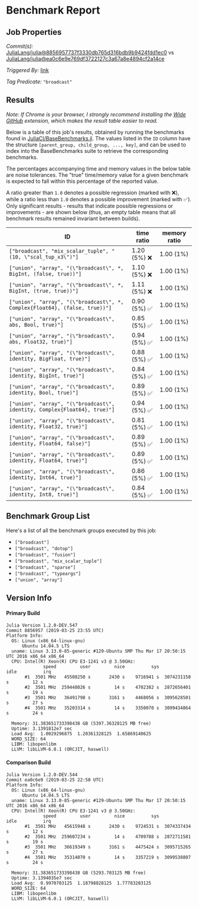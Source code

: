 # Benchmark Report

## Job Properties

*Commit(s):* [JuliaLang/julia@8856957737f3330db765d316bdb9b9424fdd1ec0](https://github.com/JuliaLang/julia/commit/8856957737f3330db765d316bdb9b9424fdd1ec0) vs [JuliaLang/julia@ea0c6e9e769df3722127c3a67a8e4894cf2a14ce](https://github.com/JuliaLang/julia/commit/ea0c6e9e769df3722127c3a67a8e4894cf2a14ce)

*Triggered By:* [link](https://github.com/JuliaLang/julia/pull/31455#issuecomment-476421465)

*Tag Predicate:* `"broadcast"`

## Results

*Note: If Chrome is your browser, I strongly recommend installing the [Wide GitHub](https://chrome.google.com/webstore/detail/wide-github/kaalofacklcidaampbokdplbklpeldpj?hl=en)
extension, which makes the result table easier to read.*

Below is a table of this job's results, obtained by running the benchmarks found in
[JuliaCI/BaseBenchmarks.jl](https://github.com/JuliaCI/BaseBenchmarks.jl). The values
listed in the `ID` column have the structure `[parent_group, child_group, ..., key]`,
and can be used to index into the BaseBenchmarks suite to retrieve the corresponding
benchmarks.

The percentages accompanying time and memory values in the below table are noise tolerances. The "true"
time/memory value for a given benchmark is expected to fall within this percentage of the reported value.

A ratio greater than `1.0` denotes a possible regression (marked with :x:), while a ratio less
than `1.0` denotes a possible improvement (marked with :white_check_mark:). Only significant results - results
that indicate possible regressions or improvements - are shown below (thus, an empty table means that all
benchmark results remained invariant between builds).

| ID | time ratio | memory ratio |
|----|------------|--------------|
| `["broadcast", "mix_scalar_tuple", "(10, \"scal_tup_x3\")"]` | 1.20 (5%) :x: | 1.00 (1%)  |
| `["union", "array", "(\"broadcast\", *, BigInt, (false, true))"]` | 1.10 (5%) :x: | 1.00 (1%)  |
| `["union", "array", "(\"broadcast\", *, BigInt, (true, true))"]` | 1.11 (5%) :x: | 1.00 (1%)  |
| `["union", "array", "(\"broadcast\", *, Complex{Float64}, (false, true))"]` | 0.90 (5%) :white_check_mark: | 1.00 (1%)  |
| `["union", "array", "(\"broadcast\", abs, Bool, true)"]` | 0.85 (5%) :white_check_mark: | 1.00 (1%)  |
| `["union", "array", "(\"broadcast\", abs, Float32, true)"]` | 0.94 (5%) :white_check_mark: | 1.00 (1%)  |
| `["union", "array", "(\"broadcast\", identity, BigFloat, true)"]` | 0.88 (5%) :white_check_mark: | 1.00 (1%)  |
| `["union", "array", "(\"broadcast\", identity, BigInt, true)"]` | 0.84 (5%) :white_check_mark: | 1.00 (1%)  |
| `["union", "array", "(\"broadcast\", identity, Bool, true)"]` | 0.89 (5%) :white_check_mark: | 1.00 (1%)  |
| `["union", "array", "(\"broadcast\", identity, Complex{Float64}, true)"]` | 0.94 (5%) :white_check_mark: | 1.00 (1%)  |
| `["union", "array", "(\"broadcast\", identity, Float32, true)"]` | 0.81 (5%) :white_check_mark: | 1.00 (1%)  |
| `["union", "array", "(\"broadcast\", identity, Float64, false)"]` | 0.89 (5%) :white_check_mark: | 1.00 (1%)  |
| `["union", "array", "(\"broadcast\", identity, Float64, true)"]` | 0.89 (5%) :white_check_mark: | 1.00 (1%)  |
| `["union", "array", "(\"broadcast\", identity, Int64, true)"]` | 0.86 (5%) :white_check_mark: | 1.00 (1%)  |
| `["union", "array", "(\"broadcast\", identity, Int8, true)"]` | 0.84 (5%) :white_check_mark: | 1.00 (1%)  |

## Benchmark Group List

Here's a list of all the benchmark groups executed by this job:

- `["broadcast"]`
- `["broadcast", "dotop"]`
- `["broadcast", "fusion"]`
- `["broadcast", "mix_scalar_tuple"]`
- `["broadcast", "sparse"]`
- `["broadcast", "typeargs"]`
- `["union", "array"]`

## Version Info

#### Primary Build

```
Julia Version 1.2.0-DEV.547
Commit 8856957 (2019-03-25 23:55 UTC)
Platform Info:
  OS: Linux (x86_64-linux-gnu)
      Ubuntu 14.04.5 LTS
  uname: Linux 3.13.0-85-generic #129-Ubuntu SMP Thu Mar 17 20:50:15 UTC 2016 x86_64 x86_64
  CPU: Intel(R) Xeon(R) CPU E3-1241 v3 @ 3.50GHz: 
              speed         user         nice          sys         idle          irq
       #1  3501 MHz   45508250 s       2430 s    9716941 s  3074231158 s         12 s
       #2  3501 MHz  259448026 s         14 s    4702382 s  2872656401 s         19 s
       #3  3501 MHz   36491798 s       3161 s    4468056 s  3095628501 s         27 s
       #4  3501 MHz   35203314 s         14 s    3350070 s  3099434864 s         24 s
       
  Memory: 31.383651733398438 GB (5397.36328125 MB free)
  Uptime: 3.1391812e7 sec
  Load Avg:  1.0029296875  1.20361328125  1.65869140625
  WORD_SIZE: 64
  LIBM: libopenlibm
  LLVM: libLLVM-6.0.1 (ORCJIT, haswell)

```

#### Comparison Build

```
Julia Version 1.2.0-DEV.544
Commit ea0c6e9 (2019-03-25 22:50 UTC)
Platform Info:
  OS: Linux (x86_64-linux-gnu)
      Ubuntu 14.04.5 LTS
  uname: Linux 3.13.0-85-generic #129-Ubuntu SMP Thu Mar 17 20:50:15 UTC 2016 x86_64 x86_64
  CPU: Intel(R) Xeon(R) CPU E3-1241 v3 @ 3.50GHz: 
              speed         user         nice          sys         idle          irq
       #1  3501 MHz   45615948 s       2430 s    9724531 s  3074337434 s         12 s
       #2  3501 MHz  259607234 s         14 s    4709788 s  2872711581 s         19 s
       #3  3501 MHz   36619349 s       3161 s    4475424 s  3095715265 s         27 s
       #4  3501 MHz   35314070 s         14 s    3357219 s  3099538807 s         24 s
       
  Memory: 31.383651733398438 GB (5293.703125 MB free)
  Uptime: 3.1394035e7 sec
  Load Avg:  0.9970703125  1.18798828125  1.77783203125
  WORD_SIZE: 64
  LIBM: libopenlibm
  LLVM: libLLVM-6.0.1 (ORCJIT, haswell)

```
